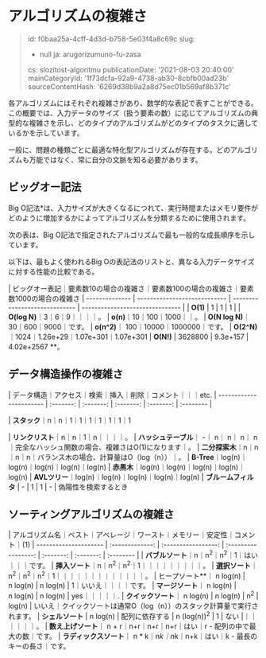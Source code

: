 アルゴリズムの複雑さ
==========

> id: f0baa25a-4cff-4d3d-b758-5e03f4a8c69c
> slug:
> 	- null
> 	ja: arugorizumuno-fu-zasa
> 
> cs: slozitost-algoritmu
> publicationDate: '2021-08-03 20:40:00'
> mainCategoryId: '1f73dcfa-92a9-4738-ab30-8cbfb00ad23b'
> sourceContentHash: '6269d38b9a2a8d75ec01b569af8b371c'

各アルゴリズムにはそれぞれ複雑さがあり、数学的な表記で表すことができる。この概要では、入力データのサイズ（扱う要素の数）に応じてアルゴリズムの典型的な複雑さを示し、どのタイプのアルゴリズムがどのタイプのタスクに適しているかを示しています。

一般に、問題の種類ごとに最適な特化型アルゴリズムが存在する。どのアルゴリズムも万能ではなく、常に自分の文脈を知る必要があります。

ビッグオー記法
--------------

Big O記法*は、入力サイズが大きくなるにつれて、実行時間またはメモリ要件がどのように増加するかによってアルゴリズムを分類するために使用されます。

次の表は、Big O記法で指定されたアルゴリズムで最も一般的な成長順序を示しています。

以下は、最もよく使われるBig Oの表記法のリストと、異なる入力データサイズに対する性能の比較である。

| ビッグオー表記｜要素数10の場合の複雑さ｜要素数100の場合の複雑さ｜要素数1000の場合の複雑さ
| -------------- | ---------------------------- | ----------------------------- | ------------------------------- |
| **O(1)** | 1 | 1 | 1 |
| **O(log N)**｜3｜6｜9｜｜｜｜。
| **o(n)**｜10｜100｜1000｜｜。
| **O(N log N)**｜30｜600｜9000｜です。
| **o(n^2)**｜ 100｜10000｜1000000｜です。
| **O(2^N)**｜1024｜1.26e+29｜1.07e+301｜1.07e+301
| **O(N!)** | 3628800 | 9.3e+157 | 4.02e+2567 **。

データ構造操作の複雑さ
----------------------------------

| データ構造｜アクセス｜検索｜挿入｜削除｜コメント｜｜｜etc.
| ----------------------- | :-------: | :-------: | :-------: | :-------: | :-------- |

| **スタック**｜n｜n｜1｜1｜1｜1｜1｜1｜1

| **リンクリスト**｜n｜n｜1｜n｜｜｜｜。
| **ハッシュテーブル**｜ -｜ n｜ n｜ n｜ n｜完全なハッシュ関数の場合、複雑さはO(1)になります｜。
| **二分探索木**｜n｜n｜n｜n｜バランス木の場合、計算量はO（log（n））｜。
| **B-Tree**｜log(n)｜log(n)｜log(n)｜log(n)｜log(n)
| **赤黒木**｜log(n)｜log(n)｜log(n)｜log(n)｜log(n)
| **AVLツリー**｜log(n)｜log(n)｜log(n)｜log(n)｜log(n)
| **ブルームフィルタ** | - | 1 | 1 | - | 偽陽性を検索するとき

ソーティングアルゴリズムの複雑さ
----------------------------

| アルゴリズム名｜ベスト｜アベレージ｜ワースト｜メモリー｜安定性｜コメント｜(1)
| --------------------- | :-------------: | :-----------------: | :-----------------: | :-------: | :-------: | :-------- |
| **バブルソート**｜n｜n<sup>2</sup>｜n<sup>2</sup>｜1｜はい｜｜｜です。
| **挿入ソート**｜n｜n<sup>2</sup>｜n<sup>2</sup>｜1｜｜｜｜｜｜｜｜｜。
| **選択ソート**｜n<sup>2</sup>｜n<sup>2</sup>｜n<sup>2</sup>｜1｜｜｜｜｜｜｜｜｜｜｜｜｜。
| ヒープソート**｜ n&nbsp;log(n) | n&nbsp;log(n) | n&nbsp;log(n) | 1｜いいえ｜｜｜｜です。
| **マージソート**｜ n&nbsp;log(n) | n&nbsp;log(n) | n&nbsp;log(n) | yes｜｜｜｜｜.
| **クイックソート**｜ n&nbsp;log(n) | n&nbsp;log(n) | n<sup>2</sup> | log(n) | いいえ｜クイックソートは通常O（log（n））のスタック計算量で実行されます。
| **シェルソート** | n&nbsp;log(n) | 配列に依存する | n&nbsp;(log(n))<sup>2</sup> | 1 | ない |｜｜｜｜｜｜。
| **数え上げソート**｜ n + r｜n+r｜n+r｜n+r｜はい｜r - 配列の中で最大の数｜です。
| **ラディックスソート**｜ n * k｜n*k｜n*k｜n+k｜はい｜k - 最長のキーの長さ｜です。

